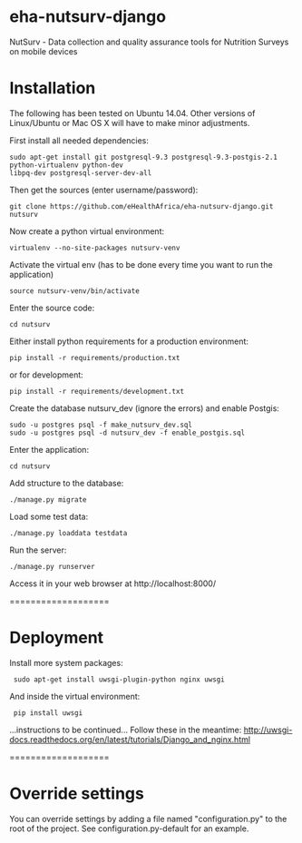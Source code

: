 eha-nutsurv-django
==================

NutSurv - Data collection and quality assurance tools for Nutrition Surveys on mobile devices

# Installation


The following has been tested on Ubuntu 14.04. Other versions of Linux/Ubuntu or Mac OS X will have
to make minor adjustments.

First install all needed dependencies:

    sudo apt-get install git postgresql-9.3 postgresql-9.3-postgis-2.1 python-virtualenv python-dev
    libpq-dev postgresql-server-dev-all

Then get the sources (enter username/password):

    git clone https://github.com/eHealthAfrica/eha-nutsurv-django.git nutsurv

Now create a python virtual environment:

    virtualenv --no-site-packages nutsurv-venv

Activate the virtual env (has to be done every time you want to run the application)

    source nutsurv-venv/bin/activate

Enter the source code:

    cd nutsurv

Either install python requirements for a production environment:

    pip install -r requirements/production.txt

or for development:

    pip install -r requirements/development.txt

Create the database nutsurv_dev (ignore the errors) and enable Postgis:

    sudo -u postgres psql -f make_nutsurv_dev.sql
    sudo -u postgres psql -d nutsurv_dev -f enable_postgis.sql

Enter the application:

    cd nutsurv

Add structure to the database:

    ./manage.py migrate

Load some test data:

    ./manage.py loaddata testdata


Run the server:

    ./manage.py runserver

Access it in your web browser at http://localhost:8000/

===================

# Deployment

Install more system packages:

     sudo apt-get install uwsgi-plugin-python nginx uwsgi

And inside the virtual environment:

     pip install uwsgi

...instructions to be continued... Follow these in the meantime: http://uwsgi-docs.readthedocs.org/en/latest/tutorials/Django_and_nginx.html

===================

# Override settings

You can override settings by adding a file named "configuration.py" to the root of the project. See configuration.py-default for an example.
